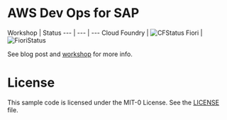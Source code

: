 # AWS Dev Ops for SAP

Workshop | Status
--- | --- | ---
Cloud Foundry | ![CFStatus](https://d2k07ywv1m6rt9.cloudfront.net/aws-dev-ops-for-sap-cf.svg)
Fiori | ![FioriStatus](https://d2k07ywv1m6rt9.cloudfront.net/aws-dev-ops-for-sap-fiori.svg)

See blog post and [workshop](https://www.saponaws.aworkshop.io/500-devops.html) for more info.

# License

This sample code is licensed under the MIT-0 License. See the [LICENSE](LICENSE) file.  